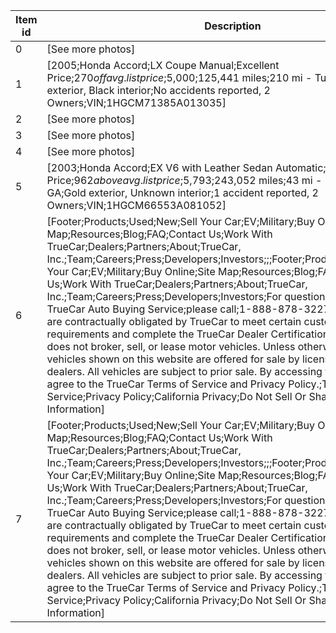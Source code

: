 | Item id | Description |
| -- | -- |
| 0 | [See more photos] |
| 1 | [2005;Honda Accord;LX Coupe Manual;Excellent Price;$270 off avg. list price;$5,000;125,441 miles;210 mi - Tuscaloosa, AL;Black exterior, Black interior;No accidents reported, 2 Owners;VIN;1HGCM71385A013035] |
| 2 | [See more photos] |
| 3 | [See more photos] |
| 4 | [See more photos] |
| 5 | [2003;Honda Accord;EX V6 with Leather Sedan Automatic;High Price;$962 above avg. list price;$5,793;243,052 miles;43 mi - Lithia Springs, GA;Gold exterior, Unknown interior;1 accident reported, 2 Owners;VIN;1HGCM66553A081052] |
| 6 | [Footer;Products;Used;New;Sell Your Car;EV;Military;Buy Online;Site Map;Resources;Blog;FAQ;Contact Us;Work With TrueCar;Dealers;Partners;About;TrueCar, Inc.;Team;Careers;Press;Developers;Investors;;;Footer;Products;Used;New;Sell Your Car;EV;Military;Buy Online;Site Map;Resources;Blog;FAQ;Contact Us;Work With TrueCar;Dealers;Partners;About;TrueCar, Inc.;Team;Careers;Press;Developers;Investors;For questions about;the TrueCar Auto Buying Service;please call;1-888-878-3227;.;Certified Dealers are contractually obligated by TrueCar to meet certain customer service requirements and complete the TrueCar Dealer Certification Program.;TrueCar does not broker, sell, or lease motor vehicles. Unless otherwise noted, all vehicles shown on this website are offered for sale by licensed motor vehicle dealers. All vehicles are subject to prior sale. By accessing this website, you agree to the TrueCar Terms of Service and Privacy Policy.;Terms of Service;Privacy Policy;California Privacy;Do Not Sell Or Share My Personal Information] |
| 7 | [Footer;Products;Used;New;Sell Your Car;EV;Military;Buy Online;Site Map;Resources;Blog;FAQ;Contact Us;Work With TrueCar;Dealers;Partners;About;TrueCar, Inc.;Team;Careers;Press;Developers;Investors;;;Footer;Products;Used;New;Sell Your Car;EV;Military;Buy Online;Site Map;Resources;Blog;FAQ;Contact Us;Work With TrueCar;Dealers;Partners;About;TrueCar, Inc.;Team;Careers;Press;Developers;Investors;For questions about;the TrueCar Auto Buying Service;please call;1-888-878-3227;.;Certified Dealers are contractually obligated by TrueCar to meet certain customer service requirements and complete the TrueCar Dealer Certification Program.;TrueCar does not broker, sell, or lease motor vehicles. Unless otherwise noted, all vehicles shown on this website are offered for sale by licensed motor vehicle dealers. All vehicles are subject to prior sale. By accessing this website, you agree to the TrueCar Terms of Service and Privacy Policy.;Terms of Service;Privacy Policy;California Privacy;Do Not Sell Or Share My Personal Information] |
